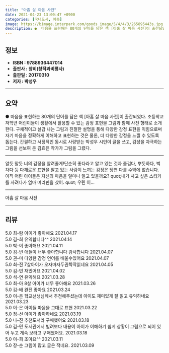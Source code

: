 ```yaml
---
title: "아홉 살 마음 사전"
date: 2021-04-23 13:00:47 +0900
categories: [국내도서, 아동]
image: https://bimage.interpark.com/goods_image/5/4/4/3/265895443s.jpg
description: ●  마음을 표현하는 80개의 단어를 담은 책 [아홉 살 마음 사전]이 출간되었다. 초등학교 저학년 어린이들이 생활에서 활용할 수 있는 감정 표현을 그림과 함께 사전 형태로 소개한다. 구체적이고 실감 나는 그림과 친절한 설명을 통해 다양한 감정 표현을 익힘으로써 자기 마음을 정확하게 이해하고 표현하는 것
---
```


## **정보**

- **ISBN : 9788936447014**
- **출판사 : 창비(창작과비평사)**
- **출판일 : 20170310**
- **저자 : 박성우**

------



## **요약**

●  마음을 표현하는 80개의 단어를 담은 책 [아홉 살 마음 사전]이 출간되었다. 초등학교 저학년 어린이들이 생활에서 활용할 수 있는 감정 표현을 그림과 함께 사전 형태로 소개한다. 구체적이고 실감 나는 그림과 친절한 설명을 통해 다양한 감정 표현을 익힘으로써 자기 마음을 정확하게 이해하고 표현하는 것은 물론, 더 다양한 감정을 느낄 수 있도록 돕는다. 간결하고 서정적인 동시로 사랑받는 박성우 시인이 글을 쓰고, 감성을 자극하는 그림을 선보여 온 김효은 작가가 그림을 그렸다.

------

알듯 말듯 너의 감정을 알려줄게!단순히 좋다라고 알고 있는 것과 즐겁다, 뿌듯하다, 벅차다 등 다채로운 표현을 알고 있는 사람이 느끼는 감정은 당연 다를 수밖에 없습니다. 아직 어린 아이들은 자신의 마음을 얼마나 알고 있을까요?  quot;내가 사고 싶은 스티커를 사려다가 엄마 머리핀을 샀어. quot; 우린 이... 

------


아홉 살 마음 사전 

------


## **리뷰** 

5.0 최-람 아이가 좋아해요 2021.04.17 <br/>5.0 김-희 유익합니다^^ 2021.04.14 <br/>5.0 박-이 좋아해요 2021.04.11 <br/>5.0 김-빈 애들이 너무 좋아합니다 감사합니다 2021.04.07 <br/>5.0 권-미 다양한 감정 언어를 배울수있어요 2021.04.07 <br/>5.0 최-진 7살아이가 오자마자두권뚝딱읽네요
 2021.04.05 <br/>5.0 김-민 재밌어요 2021.04.02 <br/>5.0 석-연 유익해요 2021.03.28 <br/>5.0 최-아 8살 아이가 너무 좋아해요 2021.03.26 <br/>5.0 김-배 완전 좋아요 2021.03.24 <br/>5.0 이-은 학교선생님께서 추천해주셨는데 아이도 재미있게 잘 읽고 유익하네요 2021.03.23 <br/>5.0 이-은 아이들 마음을 그대로 표현 2021.03.22 <br/>5.0 정-선 아이가 좋아하네요 2021.03.19 <br/>5.0 나-진 추천도서라 구매했어요 2021.03.18 <br/>5.0 김-민 도서관에서 빌려보다 내용이 아이가 이해하기 쉽게 상황이 그림으로 되어 있어 두고 계속 보라고 구매했어요. 2021.03.18 <br/>5.0 이-희 조아요^^ 2021.03.11 <br/>5.0 장-순 그림이 많고 글은 적네요. 2021.03.09 <br/>